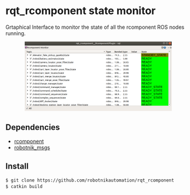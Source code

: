 # rqt_rcomponent state monitor

Grtaphical Interface to monitor the state of all the rcomponent ROS nodes running.

<p align="center">
    <img src="https://raw.githubusercontent.com/RobotnikAutomation/rqt_rcomponent/main/resource/gui.png" width="400">
</p>

## Dependencies
* [rcomponent](https://github.com/RobotnikAutomation/rcomponent.git)
* [robotnik_msgs](https://github.com/RobotnikAutomation/robotnik_msgs.git)

## Install
```bash
$ git clone https://github.com/robotnikautomation/rqt_rcomponent
$ catkin build
```